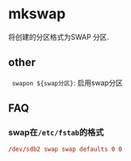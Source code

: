#  mkswap
将创建的分区格式为SWAP 分区.

## other
` swapon ${swap分区}`: 启用swap分区

## FAQ
### swap在`/etc/fstab`的格式
```conf
/dev/sdb2 swap swap defaults 0 0
```